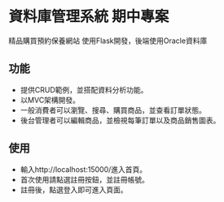 # 資料庫管理系統 期中專案
精品購買預約保養網站
使用Flask開發，後端使用Oracle資料庫
<br>

## 功能
- 提供CRUD範例，並搭配資料分析功能。
- 以MVC架構開發。
- 一般消費者可以瀏覽、搜尋、購買商品，並查看訂單狀態。
- 後台管理者可以編輯商品，並檢視每筆訂單以及商品銷售圖表。

## 使用
- 輸入http://localhost:15000/進入首頁。
- 首次使用請點選註冊按鈕，並註冊帳號。
- 註冊後，點選登入即可進入頁面。
